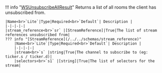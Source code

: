 !!! info "[WSUnsubscribeAllResult](/../../schemas/ws_unsubscribe_all_result)"
    Returns a list of all rooms the client has unsubscribed from.<br>

    |Name<br>`Lite`|Type|Required<br>`Default`| Description |
    |-|-|-|-|
    |stream_reference<br>`sr` |[StreamReference]|True|The list of stream references unsubscribed from|
    ??? info "[StreamReference](/../../schemas/stream_reference)"
        |Name<br>`Lite`|Type|Required<br>`Default`| Description |
        |-|-|-|-|
        |stream<br>`s` |string|True|The channel to subscribe to (eg: ticker.s / ticker.d)|
        |selectors<br>`s1` |[string]|True|The list of selectors for the stream|

